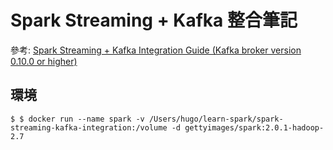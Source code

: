 # Spark Streaming + Kafka 整合筆記

參考: [Spark Streaming + Kafka Integration Guide (Kafka broker version 0.10.0 or higher)](http://spark.apache.org/docs/latest/streaming-kafka-0-10-integration.html)

## 環境
```shell
$ $ docker run --name spark -v /Users/hugo/learn-spark/spark-streaming-kafka-integration:/volume -d gettyimages/spark:2.0.1-hadoop-2.7
```

